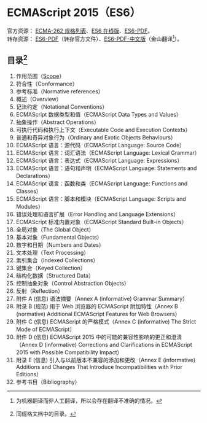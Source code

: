 # ECMAScript 2015（ES6）

官方资源： [ECMA-262 规格列表](https://www.ecma-international.org/publications-and-standards/standards/ecma-262)、[ES6 在线版](https://262.ecma-international.org/6.0)、[ES6-PDF](https://www.ecma-international.org/wp-content/uploads/ECMA-262_6th_edition_june_2015.pdf)。  
转存资源： [ES6-PDF](./ECMA-262_6th_edition_june_2015.pdf)（转存官方文件）、[ES6-PDF-中文版](./ECMA-262_6th_edition_june_2015_translate.pdf)（金山翻译[^trans]）。

## 目录[^catalog]

1. 作用范围（[Scope](https://262.ecma-international.org/6.0/#sec-scope)）
2. 符合性（Conformance）
3. 参考标准（Normative references）
4. 概述（Overview）
5. 记法约定（Notational Conventions）
6. ECMAScript 数据类型和值（ECMAScript Data Types and Values）
7. 抽象操作（Abstract Operations）
8. 可执行代码和执行上下文（Executable Code and Execution Contexts）
9. 普通和奇异对象行为（Ordinary and Exotic Objects Behaviours）
10. ECMAScript 语言：源代码（ECMAScript Language: Source Code）
11. ECMAScript 语言：词汇语法（ECMAScript Language: Lexical Grammar）
12. ECMAScript 语言：表达式（ECMAScript Language: Expressions）
13. ECMAScript 语言：语句和声明（ECMAScript Language: Statements and Declarations）
14. ECMAScript 语言：函数和类（ECMAScript Language: Functions and Classes）
15. ECMAScript 语言：脚本和模块（ECMAScript Language: Scripts and Modules）
16. 错误处理和语言扩展（Error Handling and Language Extensions）
17. ECMAScript 标准内置对象（ECMAScript Standard Built-in Objects）
18. 全局对象（The Global Object）
19. 基本对象（Fundamental Objects）
20. 数字和日期（Numbers and Dates）
21. 文本处理（Text Processing）
22. 索引集合（Indexed Collections）
23. 键集合（Keyed Collection）
24. 结构化数据（Structured Data）
25. 控制抽象对象（Control Abstraction Objects）
26. 反射（Reflection）
27. 附件 A (信息) 语法摘要（Annex A (informative) Grammar Summary）
28. 附录 B (规范) 用于 Web 浏览器的 ECMAScript 附加特性（Annex B (normative) Additional ECMAScript Features for Web Browsers）
29. 附件 C (信息) ECMAScript 的严格模式（Annex C (informative) The Strict Mode of ECMAScript）
30. 附件 D (信息) ECMAScript 2015 中的可能的兼容性影响的更正和澄清（Annex D (informative) Corrections and Clarifications in ECMAScript 2015 with Possible Compatibility Impact）
31. 附录 E (信息) 引入与以前版本不兼容的添加和更改（Annex E (informative) Additions and Changes That Introduce Incompatibilities with Prior Editions）
32. 参考书目（Bibliography）

[^trans]: 为机器翻译而非人工翻译，所以会存在翻译不准确的情况。
[^catalog]: 同规格文档中的目录。
